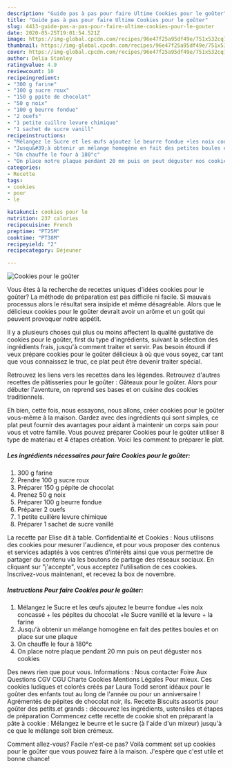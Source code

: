 ```yaml
---
description: "Guide pas à pas pour faire Ultime Cookies pour le goûter"
title: "Guide pas à pas pour faire Ultime Cookies pour le goûter"
slug: 4413-guide-pas-a-pas-pour-faire-ultime-cookies-pour-le-gouter
date: 2020-05-25T19:01:54.521Z
image: https://img-global.cpcdn.com/recipes/96e47f25a95df49e/751x532cq70/cookies-pour-le-gouter-photo-principale-de-la-recette.jpg
thumbnail: https://img-global.cpcdn.com/recipes/96e47f25a95df49e/751x532cq70/cookies-pour-le-gouter-photo-principale-de-la-recette.jpg
cover: https://img-global.cpcdn.com/recipes/96e47f25a95df49e/751x532cq70/cookies-pour-le-gouter-photo-principale-de-la-recette.jpg
author: Delia Stanley
ratingvalue: 4.9
reviewcount: 10
recipeingredient:
- "300 g farine"
- "100 g sucre roux"
- "150 g ppite de chocolat"
- "50 g noix"
- "100 g beurre fondue"
- "2 ouefs"
- "1 petite cuillre levure chimique"
- "1 sachet de sucre vanill"
recipeinstructions:
- "Mélangez le Sucre et les œufs ajoutez le beurre fondue +les noix concassé + les pépites du chocolat +le Sucre vanillé et la levure + la farine"
- "Jusqu&#39;à obtenir un mélange homogène en fait des petites boules et on place sur une plaque"
- "On chauffe le four à 180°c"
- "On place notre plaque pendant 20 mn puis on peut déguster nos cookies"
categories:
- Recette
tags:
- cookies
- pour
- le

katakunci: cookies pour le 
nutrition: 237 calories
recipecuisine: French
preptime: "PT25M"
cooktime: "PT38M"
recipeyield: "2"
recipecategory: Déjeuner

---
```



![Cookies pour le goûter](https://img-global.cpcdn.com/recipes/96e47f25a95df49e/751x532cq70/cookies-pour-le-gouter-photo-principale-de-la-recette.jpg)

Vous êtes à la recherche de recettes uniques d'idées cookies pour le goûter? La méthode de préparation est pas difficile ni facile. Si mauvais processus alors le résultat sera insipide et même désagréable. Alors que le délicieux cookies pour le goûter devrait avoir un arôme et un goût qui peuvent provoquer notre appétit.

Il y a plusieurs choses qui plus ou moins affectent la qualité gustative de cookies pour le goûter, first du type d'ingrédients, suivant la sélection des ingrédients frais, jusqu'à comment traiter et servir. Pas besoin étourdi if veux prépare cookies pour le goûter délicieux à où que vous soyez, car tant que vous connaissez le truc, ce plat peut être devenir traiter spécial.

Retrouvez les liens vers les recettes dans les légendes. Retrouvez d&#39;autres recettes de pâtisseries pour le goûter : Gâteaux pour le goûter. Alors pour débuter l&#39;aventure, on reprend ses bases et on cuisine des cookies traditionnels.


Eh bien, cette fois, nous essayons, nous allons, créer cookies pour le goûter vous-même à la maison. Gardez avec des ingrédients qui sont simples, ce plat peut fournir des avantages pour aidant à maintenir un corps sain pour vous et votre famille. Vous pouvez préparer Cookies pour le goûter utiliser 8 type de matériau et 4 étapes création. Voici les comment to préparer le plat.

<!--inarticleads1-->

##### Les ingrédients nécessaires pour faire Cookies pour le goûter:

1.  300 g farine
1. Prendre 100 g sucre roux
1. Préparer 150 g pépite de chocolat
1. Prenez 50 g noix
1. Préparer 100 g beurre fondue
1. Préparer 2 ouefs
1.  1 petite cuillère levure chimique
1. Préparer 1 sachet de sucre vanillé


La recette par Elise dit à table. Confidentialité et Cookies : Nous utilisons des cookies pour mesurer l&#39;audience, et pour vous proposer des contenus et services adaptés à vos centres d&#39;intérêts ainsi que vous permettre de partager du contenu via les boutons de partage des réseaux sociaux. En cliquant sur &#34;j&#39;accepte&#34;, vous acceptez l&#39;utilisation de ces cookies. Inscrivez-vous maintenant, et recevez la box de novembre. 

<!--inarticleads2-->

##### Instructions Pour faire Cookies pour le goûter:

1. Mélangez le Sucre et les œufs ajoutez le beurre fondue +les noix concassé + les pépites du chocolat +le Sucre vanillé et la levure + la farine
1. Jusqu&#39;à obtenir un mélange homogène en fait des petites boules et on place sur une plaque
1. On chauffe le four à 180°c
1. On place notre plaque pendant 20 mn puis on peut déguster nos cookies


Des news rien que pour vous. Informations : Nous contacter Foire Aux Questions CGV CGU Charte Cookies Mentions Légales Pour mieux. Ces cookies ludiques et colorés créés par Laura Todd seront idéaux pour le goûter des enfants tout au long de l&#39;année ou pour un anniversaire ! Agrémentés de pépites de chocolat noir, ils. Recette Biscuits assortis pour goûter des petits.et grands : découvrez les ingrédients, ustensiles et étapes de préparation Commencez cette recette de cookie shot en préparant la pâte à cookie : Mélangez le beurre et le sucre (à l&#39;aide d&#39;un mixeur) jusqu&#39;à ce que le mélange soit bien crémeux. 


Comment allez-vous? Facile n'est-ce pas? Voilà comment set up cookies pour le goûter que vous pouvez faire à la maison. J'espère que c'est utile et bonne chance!
